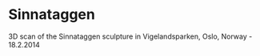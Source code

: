 Sinnataggen
===========

3D scan of the Sinnataggen sculpture in Vigelandsparken, Oslo, Norway - 18.2.2014
